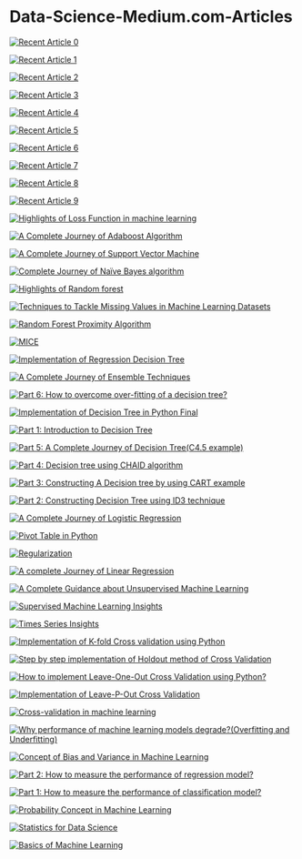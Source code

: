 # Data-Science-Medium.com-Articles
 <a target="_blank" href="https://github-readme-medium-recent-article.vercel.app/medium/@shubhingale/0"><img src="https://github-readme-medium-recent-article.vercel.app/medium/@shubhingale/0" alt="Recent Article 0"> 

 <a target="_blank" href="https://github-readme-medium-recent-article.vercel.app/medium/@shubhingale/1"><img src="https://github-readme-medium-recent-article.vercel.app/medium/@shubhingale/1" alt="Recent Article 1"> 

<a target="_blank" href="https://github-readme-medium-recent-article.vercel.app/medium/@shubhingale/2"><img src="https://github-readme-medium-recent-article.vercel.app/medium/@shubhingale/2" alt="Recent Article 2"> 

  <a target="_blank" href="https://github-readme-medium-recent-article.vercel.app/medium/@shubhingale/3"><img src="https://github-readme-medium-recent-article.vercel.app/medium/@shubhingale/3" alt="Recent Article 3"> 

 <a target="_blank" href="https://github-readme-medium-recent-article.vercel.app/medium/@shubhingale/4"><img src="https://github-readme-medium-recent-article.vercel.app/medium/@shubhingale/4" alt="Recent Article 4"> 

<a target="_blank" href="https://github-readme-medium-recent-article.vercel.app/medium/@shubhingale/5"><img src="https://github-readme-medium-recent-article.vercel.app/medium/@shubhingale/5" alt="Recent Article 5"> 

 <a target="_blank" href="https://github-readme-medium-recent-article.vercel.app/medium/@shubhingale/6"><img src="https://github-readme-medium-recent-article.vercel.app/medium/@shubhingale/6" alt="Recent Article 6"> 

 <a target="_blank" href="https://github-readme-medium-recent-article.vercel.app/medium/@shubhingale/7"><img src="https://github-readme-medium-recent-article.vercel.app/medium/@shubhingale/7" alt="Recent Article 7"> 

<a target="_blank" href="https://github-readme-medium-recent-article.vercel.app/medium/@shubhingale/8"><img src="https://github-readme-medium-recent-article.vercel.app/medium/@shubhingale/8" alt="Recent Article 8"> 

<a target="_blank" href="https://github-readme-medium-recent-article.vercel.app/medium/@shubhingale/9"><img src="https://github-readme-medium-recent-article.vercel.app/medium/@shubhingale/9" alt="Recent Article 9"> 
  
 <a target="_blank" href="https://medium.com/@shubhingale/highlights-of-loss-function-in-machine-learning-3b50834b49a"><img src="https://medium.com/@shubhingale/highlights-of-loss-function-in-machine-learning-3b50834b49a" alt="Highlights of Loss Function in machine learning"> 
  
  <a target="_blank" href="https://medium.com/@shubhingale/a-complete-journey-of-adaboost-algorithm-6df3da72e86"><img src="https://medium.com/@shubhingale/a-complete-journey-of-adaboost-algorithm-6df3da72e86" alt="A Complete Journey of Adaboost Algorithm"> 

<a target="_blank" href="https://medium.com/@shubhingale/a-complete-journey-of-support-vector-machine-23e0d7a3c478"><img src="https://medium.com/@shubhingale/a-complete-journey-of-support-vector-machine-23e0d7a3c478" alt="A Complete Journey of Support Vector Machine"> 

  <a target="_blank" href="https://medium.com/@shubhingale/complete-journey-of-na%C3%AFve-bayes-algorithm-c84d3981649b"><img src="https://medium.com/@shubhingale/complete-journey-of-na%C3%AFve-bayes-algorithm-c84d3981649b" alt="Complete Journey of Naïve Bayes algorithm"> 
  
 <a target="_blank" href="https://medium.com/@shubhingale/highlights-of-random-forest-f1d8583c0ab9"><img src="https://medium.com/@shubhingale/highlights-of-random-forest-f1d8583c0ab9" alt="Highlights of Random forest">
    
 <a target="_blank" href="https://medium.com/@shubhingale/techniques-to-tackle-missing-values-in-machine-learning-datasets-6d4244b59ada"><img src="https://medium.com/@shubhingale/techniques-to-tackle-missing-values-in-machine-learning-datasets-6d4244b59ada" alt="Techniques to Tackle Missing Values in Machine Learning Datasets">

 <a target="_blank" href="https://medium.com/@shubhingale/random-forest-proximity-algorithm-9e7d3b493630"><img src="https://medium.com/@shubhingale/random-forest-proximity-algorithm-9e7d3b493630" alt="Random Forest Proximity Algorithm">
  
 <a target="_blank" href="https://medium.com/@shubhingale/mice-2a0f68fcba1a"><img src="https://medium.com/@shubhingale/mice-2a0f68fcba1a" alt="MICE">
  
 <a target="_blank" href="https://medium.com/@shubhingale/implementation-of-regression-decision-tree-139c06c3bcd8"><img src="https://medium.com/@shubhingale/implementation-of-regression-decision-tree-139c06c3bcd8" alt="Implementation of Regression Decision Tree">
  
 <a target="_blank" href="https://medium.com/@shubhingale/a-complete-journey-of-ensemble-techniques-17ee7c21c132"><img src="https://medium.com/@shubhingale/a-complete-journey-of-ensemble-techniques-17ee7c21c132" alt="A Complete Journey of Ensemble Techniques">
  
 <a target="_blank" href="https://medium.com/@shubhingale/part-6-how-to-overcome-over-fitting-of-a-decision-tree-6cad5158f0a8"><img src="https://medium.com/@shubhingale/part-6-how-to-overcome-over-fitting-of-a-decision-tree-6cad5158f0a8" alt="Part 6: How to overcome over-fitting of a decision tree?">
  
 <a target="_blank" href="https://medium.com/@shubhingale/implementation-of-decision-tree-in-python-final-ebe01a499d01"><img src="https://medium.com/@shubhingale/implementation-of-decision-tree-in-python-final-ebe01a499d01" alt="Implementation of Decision Tree in Python Final">
  
 <a target="_blank" href="https://medium.com/@shubhingale/part-1-introduction-to-decision-tree-a0b3ed99ea3c"><img src="https://medium.com/@shubhingale/part-1-introduction-to-decision-tree-a0b3ed99ea3c" alt="Part 1: Introduction to Decision Tree">
    
 <a target="_blank" href="https://medium.com/@shubhingale/part-4-a-complete-journey-of-decision-tree-c4-5-example-84bb3c66dca8"><img src="https://medium.com/@shubhingale/part-4-a-complete-journey-of-decision-tree-c4-5-example-84bb3c66dca8" alt="Part 5: A Complete Journey of Decision Tree(C4.5 example)">
     
 <a target="_blank" href="https://medium.com/@shubhingale/part-3-decision-tree-using-chaid-algorithm-58b402b6d6a6"><img src="https://medium.com/@shubhingale/part-3-decision-tree-using-chaid-algorithm-58b402b6d6a6" alt="Part 4: Decision tree using CHAID algorithm">
      
 <a target="_blank" href="https://medium.com/@shubhingale/part-2-a-complete-journey-of-a-decision-tree-66dac3f65e74"><img src="https://medium.com/@shubhingale/part-2-a-complete-journey-of-a-decision-tree-66dac3f65e74" alt="Part 3: Constructing A Decision tree by using CART example">
   
 <a target="_blank" href="https://medium.com/@shubhingale/part-1-a-complete-journey-of-decision-tree-in-machine-learning-9e17eae4bb22"><img src="https://medium.com/@shubhingale/part-1-a-complete-journey-of-decision-tree-in-machine-learning-9e17eae4bb22" alt="Part 2: Constructing Decision Tree using ID3 technique">
    
 <a target="_blank" href="https://medium.com/@shubhingale/a-complete-journey-of-logistic-regression-334009a0df12"><img src="https://medium.com/@shubhingale/a-complete-journey-of-logistic-regression-334009a0df12" alt="A Complete Journey of Logistic Regression">
     
 <a target="_blank" href="https://medium.com/@shubhingale/pivot-table-in-python-25db041037cf"><img src="https://medium.com/@shubhingale/pivot-table-in-python-25db041037cf" alt="Pivot Table in Python">
      
 <a target="_blank" href="https://medium.com/@shubhingale/regularization-65d928fe69a8"><img src="https://medium.com/@shubhingale/regularization-65d928fe69a8" alt="Regularization">
       
 <a target="_blank" href="https://medium.com/@shubhingale/gradient-descent-insights-cc4a2b14d7e9" alt="Gradient Descent Insights">

<a target="_blank" href="https://medium.com/@shubhingale/a-complete-journey-of-linear-regression-67aef1362a7f"><img src="https://medium.com/@shubhingale/a-complete-journey-of-linear-regression-67aef1362a7f" alt="A complete Journey of Linear Regression"> 
 
 <a target="_blank" href="https://medium.com/@shubhingale/a-complete-guidance-about-unsupervised-machine-learning-a15251b7b2b6"><img src="https://medium.com/@shubhingale/a-complete-guidance-about-unsupervised-machine-learning-a15251b7b2b6" alt="A Complete Guidance about Unsupervised Machine Learning">
  
 <a target="_blank" href="https://medium.com/@shubhingale/supervised-machine-learning-insights-8954e1ba491d"><img src="https://medium.com/@shubhingale/supervised-machine-learning-insights-8954e1ba491d" alt="Supervised Machine Learning Insights">
  
 <a target="_blank" href="https://medium.com/@shubhingale/times-series-insights-ded955ee915"><img src="https://medium.com/@shubhingale/times-series-insights-ded955ee915" alt="Times Series Insights">
  
 <a target="_blank" href="https://medium.com/@shubhingale/implementation-of-k-fold-cross-validation-using-python-dc7a467e6519"><img src="https://medium.com/@shubhingale/implementation-of-k-fold-cross-validation-using-python-dc7a467e6519" alt="Implementation of K-fold Cross validation using Python">
  
 <a target="_blank" href="https://medium.com/@shubhingale/step-by-step-implementation-of-holdout-method-of-cross-validation-fd45c432e07a"><img src="https://medium.com/@shubhingale/step-by-step-implementation-of-holdout-method-of-cross-validation-fd45c432e07a" alt="Step by step implementation of Holdout method of Cross Validation">
 
<a target="_blank" href="https://medium.com/@shubhingale/how-to-implement-leave-one-out-cross-validation-using-python-4c0f5cb07baa"><img src="https://medium.com/@shubhingale/how-to-implement-leave-one-out-cross-validation-using-python-4c0f5cb07baa" alt="How to implement Leave-One-Out Cross Validation using Python?"> 
 
<a target="_blank" href="https://medium.com/@shubhingale/implementation-of-leave-p-out-cross-validation-d713656e5119"><img src="https://medium.com/@shubhingale/implementation-of-leave-p-out-cross-validation-d713656e5119" alt="Implementation of Leave-P-Out Cross Validation"> 
 
<a target="_blank" href="https://medium.com/@shubhingale/cross-validation-13e3cec51de8"><img src="https://medium.com/@shubhingale/cross-validation-13e3cec51de8" alt="Cross-validation in machine learning"> 
 
<a target="_blank" href="https://medium.com/@shubhingale/why-performance-of-machine-learning-models-degrade-overfitting-and-underfitting-643a693bddbd"><img src="https://medium.com/@shubhingale/why-performance-of-machine-learning-models-degrade-overfitting-and-underfitting-643a693bddbd" alt="Why performance of machine learning models degrade?(Overfitting and Underfitting)"> 
 
<a target="_blank" href="https://medium.com/@shubhingale/concept-of-bias-and-variance-in-machine-learning-803e892273ed"><img src="https://medium.com/@shubhingale/concept-of-bias-and-variance-in-machine-learning-803e892273ed" alt="Concept of Bias and Variance in Machine Learning"> 
 
<a target="_blank" href="https://medium.com/@shubhingale/part-2-how-to-measure-the-performance-of-regression-model-c5ee92219bc5"><img src="https://medium.com/@shubhingale/part-2-how-to-measure-the-performance-of-regression-model-c5ee92219bc5" alt="Part 2: How to measure the performance of regression model?"> 
 
<a target="_blank" href="https://medium.com/@shubhingale/part-1-how-to-measure-performance-of-classification-model-7218ec4338a8"><img src="https://medium.com/@shubhingale/part-1-how-to-measure-performance-of-classification-model-7218ec4338a8" alt="Part 1: How to measure the performance of classification model?"> 
 
<a target="_blank" href="https://medium.com/@shubhingale/probability-concept-in-machine-learning-784960699b86"><img src="https://medium.com/@shubhingale/probability-concept-in-machine-learning-784960699b86" alt="Probability Concept in Machine Learning">
 
<a target="_blank" href="https://medium.com/@shubhingale/statistics-for-data-science-545484c0dbdc"><img src="https://medium.com/@shubhingale/statistics-for-data-science-545484c0dbdc" alt="Statistics for Data Science"> 
 
<a target="_blank" href="https://medium.com/@shubhingale/basics-of-machine-learning-282bfc267570"><img src="https://medium.com/@shubhingale/basics-of-machine-learning-282bfc267570" alt="Basics of Machine Learning"> 
